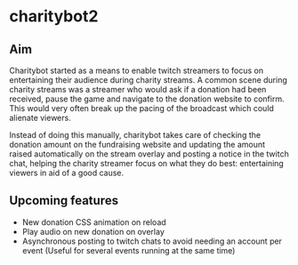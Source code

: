 # charitybot2

## Aim

Charitybot started as a means to enable twitch streamers to focus on entertaining their audience during charity streams.
A common scene during charity streams was a streamer who would ask if a donation had been received, pause the game and
navigate to the donation website to confirm. This would very often break up the pacing of the broadcast which could
alienate viewers.

Instead of doing this manually, charitybot takes care of checking the donation amount on the fundraising website and
updating the amount raised automatically on the stream overlay and posting a notice in the twitch chat, helping the
charity streamer focus on what they do best: entertaining viewers in aid of a good cause.

## Upcoming features

- New donation CSS animation on reload
- Play audio on new donation on overlay
- Asynchronous posting to twitch chats to avoid needing an account per event (Useful for several events running at the same time)